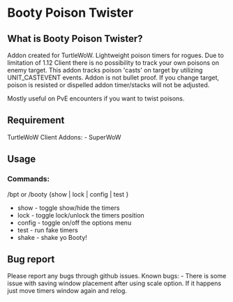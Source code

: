 # Booty Poison Twister #

## What is Booty Poison Twister? ##
Addon created for TurtleWoW. 
Lightweight poison timers for rogues. Due to limitation of 1.12 Client there is no possibility to track your own poisons on enemy target. 
This addon tracks poison 'casts' on target by utilizing UNIT_CASTEVENT events. Addon is not bullet proof. If you change target, poison is resisted or dispelled addon timer/stacks will not be adjusted.

Mostly useful on PvE encounters if you want to twist poisons.

## Requirement ##
TurtleWoW Client
Addons:
    - SuperWoW

## Usage ##
### Commands: ###
/bpt or /booty {show  | lock | config | test }
 - show - toggle show/hide the timers
 - lock - toggle lock/unlock the timers position
 - config - toggle on/off the options menu
 - test - run fake timers
 - shake - shake yo Booty!

## Bug report ##
Please report any bugs through github issues.
Known bugs:
    - There is some issue with saving window placement after using scale option. If it happens just move timers window again and relog.